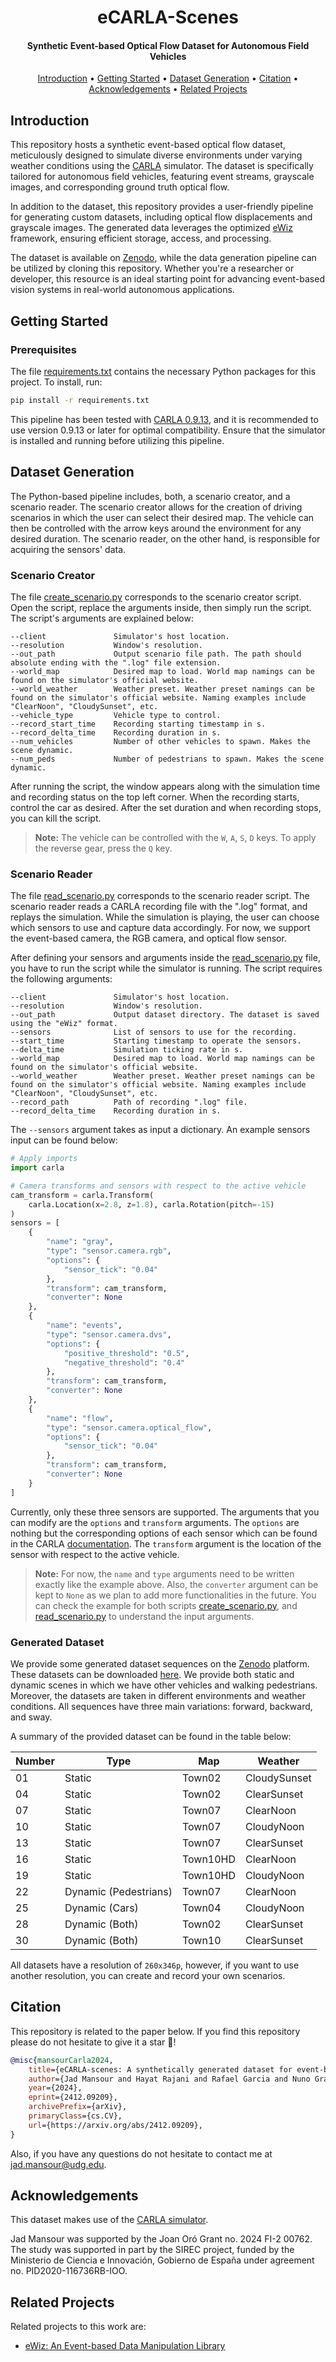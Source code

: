 <h1 align="center">
    eCARLA-Scenes
</h1>

<h4 align="center">
    Synthetic Event-based Optical Flow Dataset for Autonomous Field Vehicles
</h4>

<div align="center">

<!-- Add badges here -->
[Introduction](#introduction) •
[Getting Started](#getting-started) •
[Dataset Generation](#dataset-generation) •
[Citation](#citation) •
[Acknowledgements](#acknowledgements) •
[Related Projects](#related-projects)

</div>


## Introduction
This repository hosts a synthetic event-based optical flow dataset, meticulously designed to simulate diverse environments under varying weather conditions using the [CARLA](https://carla.org/) simulator. The dataset is specifically tailored for autonomous field vehicles, featuring event streams, grayscale images, and corresponding ground truth optical flow.

In addition to the dataset, this repository provides a user-friendly pipeline for generating custom datasets, including optical flow displacements and grayscale images. The generated data leverages the optimized [eWiz](https://github.com/CIRS-Girona/ewiz) framework, ensuring efficient storage, access, and processing.

The dataset is available on [Zenodo](10.5281/zenodo.14412251), while the data generation pipeline can be utilized by cloning this repository. Whether you're a researcher or developer, this resource is an ideal starting point for advancing event-based vision systems in real-world autonomous applications.

## Getting Started
### Prerequisites
The file [requirements.txt](https://github.com/CIRS-Girona/ecarla-scenes/blob/main/requirements.txt) contains the necessary Python packages for this project. To install, run:
```bash
pip install -r requirements.txt
```

This pipeline has been tested with [CARLA 0.9.13](https://github.com/carla-simulator/carla/releases/tag/0.9.13), and it is recommended to use version 0.9.13 or later for optimal compatibility. Ensure that the simulator is installed and running before utilizing this pipeline.

## Dataset Generation
The Python-based pipeline includes, both, a scenario creator, and a scenario reader. The scenario creator allows for the creation of driving scenarios in which the user can select their desired map. The vehicle can then be controlled with the arrow keys around the environment for any desired duration. The scenario reader, on the other hand, is responsible for acquiring the sensors' data.

### Scenario Creator
The file [create_scenario.py](https://github.com/CIRS-Girona/ecarla-scenes/blob/main/create_scenario.py) corresponds to the scenario creator script. Open the script, replace the arguments inside, then simply run the script. The script's arguments are explained below:
```
--client               Simulator's host location.
--resolution           Window's resolution.
--out_path             Output scenario file path. The path should absolute ending with the ".log" file extension.
--world_map            Desired map to load. World map namings can be found on the simulator's official website.
--world_weather        Weather preset. Weather preset namings can be found on the simulator's official website. Naming examples include "ClearNoon", "CloudySunset", etc.
--vehicle_type         Vehicle type to control.
--record_start_time    Recording starting timestamp in s.
--record_delta_time    Recording duration in s.
--num_vehicles         Number of other vehicles to spawn. Makes the scene dynamic.
--num_peds             Number of pedestrians to spawn. Makes the scene dynamic.
```

After running the script, the window appears along with the simulation time and recording status on the top left corner. When the recording starts, control the car as desired. After the set duration and when recording stops, you can kill the script.

> **Note:** The vehicle can be controlled with the `W`, `A`, `S`, `D` keys. To apply the reverse gear, press the `Q` key.

### Scenario Reader
The file [read_scenario.py](https://github.com/CIRS-Girona/ecarla-scenes/blob/main/read_scenario.py) corresponds to the scenario reader script. The scenario reader reads a CARLA recording file with the ".log" format, and replays the simulation. While the simulation is playing, the user can choose which sensors to use and capture data accordingly. For now, we support the event-based camera, the RGB camera, and optical flow sensor.

After defining your sensors and arguments inside the [read_scenario.py](https://github.com/CIRS-Girona/ecarla-scenes/blob/main/read_scenario.py) file, you have to run the script while the simulator is running. The script requires the following arguments:
```
--client               Simulator's host location.
--resolution           Window's resolution.
--out_path             Output dataset directory. The dataset is saved using the "eWiz" format.
--sensors              List of sensors to use for the recording.
--start_time           Starting timestamp to operate the sensors.
--delta_time           Simulation ticking rate in s.
--world_map            Desired map to load. World map namings can be found on the simulator's official website.
--world_weather        Weather preset. Weather preset namings can be found on the simulator's official website. Naming examples include "ClearNoon", "CloudySunset", etc.
--record_path          Path of recording ".log" file.
--record_delta_time    Recording duration in s.
```

The `--sensors` argument takes as input a dictionary. An example sensors input can be found below:
```python
# Apply imports
import carla

# Camera transforms and sensors with respect to the active vehicle
cam_transform = carla.Transform(
    carla.Location(x=2.8, z=1.8), carla.Rotation(pitch=-15)
)
sensors = [
    {
        "name": "gray",
        "type": "sensor.camera.rgb",
        "options": {
            "sensor_tick": "0.04"
        },
        "transform": cam_transform,
        "converter": None
    },
    {
        "name": "events",
        "type": "sensor.camera.dvs",
        "options": {
            "positive_threshold": "0.5",
            "negative_threshold": "0.4"
        },
        "transform": cam_transform,
        "converter": None
    },
    {
        "name": "flow",
        "type": "sensor.camera.optical_flow",
        "options": {
            "sensor_tick": "0.04"
        },
        "transform": cam_transform,
        "converter": None
    }
]
```

Currently, only these three sensors are supported. The arguments that you can modify are the `options` and `transform` arguments. The `options` are nothing but the corresponding options of each sensor which can be found in the CARLA [documentation](https://carla.readthedocs.io/en/latest/ref_sensors/). The `transform` argument is the location of the sensor with respect to the active vehicle.

> **Note:** For now, the `name` and `type` arguments need to be written exactly like the example above. Also, the `converter` argument can be kept to `None` as we plan to add more functionalities in the future. You can check the example for both scripts [create_scenario.py](https://github.com/CIRS-Girona/ecarla-scenes/blob/main/create_scenario.py), and [read_scenario.py](https://github.com/CIRS-Girona/ecarla-scenes/blob/main/read_scenario.py) to understand the input arguments.

### Generated Dataset
We provide some generated dataset sequences on the [Zenodo](10.5281/zenodo.14412251) platform. These datasets can be downloaded [here](10.5281/zenodo.14412251). We provide both static and dynamic scenes in which we have other vehicles and walking pedestrians. Moreover, the datasets are taken in different environments and weather conditions. All sequences have three main variations: forward, backward, and sway.

A summary of the provided dataset can be found in the table below:

<div align="center">

| Number | Type | Map | Weather |
| ------ | ---- | --- | --------|
| 01 | Static | Town02 | CloudySunset |
| 04 | Static | Town02 | ClearSunset |
| 07 | Static | Town07 | ClearNoon |
| 10 | Static | Town07 | CloudyNoon |
| 13 | Static | Town07 | ClearSunset |
| 16 | Static | Town10HD | ClearNoon |
| 19 | Static | Town10HD | CloudyNoon |
| 22 | Dynamic (Pedestrians) | Town07 | ClearNoon |
| 25 | Dynamic (Cars) | Town04 | CloudyNoon |
| 28 | Dynamic (Both) | Town02 | ClearSunset |
| 30 | Dynamic (Both) | Town10 | ClearSunset |

</div>

All datasets have a resolution of `260x346p`, however, if you want to use another resolution, you can create and record your own scenarios.

## Citation
This repository is related to the paper below. If you find this repository please do not hesitate to give it a star :star2:!
```bibtex
@misc{mansourCarla2024,
    title={eCARLA-scenes: A synthetically generated dataset for event-based optical flow prediction},
    author={Jad Mansour and Hayat Rajani and Rafael Garcia and Nuno Gracias},
    year={2024},
    eprint={2412.09209},
    archivePrefix={arXiv},
    primaryClass={cs.CV},
    url={https://arxiv.org/abs/2412.09209},
}
```

Also, if you have any questions do not hesitate to contact me at [jad.mansour@udg.edu](mailto:jad.mansour@udg.edu).

## Acknowledgements
This dataset makes use of the [CARLA simulator](https://carla.org/).

Jad Mansour was supported by the Joan Oró Grant no. 2024 FI-2 00762. The study was supported in part by the SIREC project, funded by the Ministerio de Ciencia e Innovación, Gobierno de España under agreement no. PID2020-116736RB-IOO.

## Related Projects
Related projects to this work are:

* [eWiz: An Event-based Data Manipulation Library](https://github.com/CIRS-Girona/ewiz)
